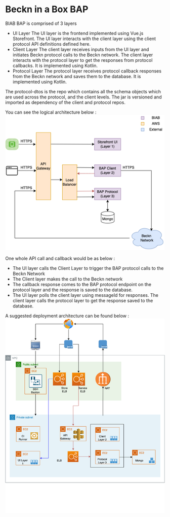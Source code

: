 # Beckn in a Box BAP

BIAB BAP is comprised of 3 layers

- UI Layer
The UI layer is the frontend implemented using Vue.js Storefront. The UI layer interacts with the client layer using the client protocol API definitions defined here.
- Client Layer
The client layer receives inputs from the UI layer and initiates Beckn protocol calls to the Beckn network. The client layer interacts with the protocol layer to get the responses from protocol callbacks. It is implemented using Kotlin.
- Protocol Layer
The protocol layer receives protocol callback responses from the Beckn network and saves them to the database. It is implemented using Kotlin.

The protocol-dtos is the repo which contains all the schema objects which are used across the protocol, and the client levels. The jar is versioned and imported as dependency of the client and protocol repos.

You can see the logical architecture below :
![Technical Architecture](./architecture_diagrams/Technical_Architecture.png?raw=true "Technical Architecture")


One whole API call and callback would be as below : 
- The UI layer calls the Client Layer to trigger the BAP protocol calls to the Beckn Network
- The Client layer makes the call to the Beckn network
- The callback response comes to the BAP protocol endpoint on the protocol layer and the response is saved to the database.
- The UI layer polls the client layer using messageId for responses. The client layer calls the protocol layer to get the response saved to the database.

A suggested deployment architecture can be found below :
![Deployment Architecture](./architecture_diagrams/Deployment_Architecture.png?raw=true "Deployment Architecture")
